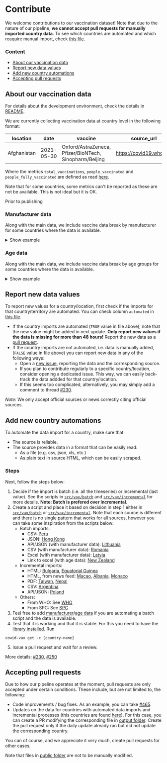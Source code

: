 # Contribute
We welcome contributions to our vaccination dataset! Note that due to the nature of our pipeline, **we cannot accept pull requests
for manually imported country data**. To see which countries are automated and which reaquire manual import, check
[this file](automation_state.csv).

### Content
- [About our vaccination data](#about-our-vaccination-data)
- [Report new data values](#report-new-data-values)
- [Add new country automations](#Add-new-country-automations)
- [Accepting pull requests](#accepting-pull-requests)

## About our vaccination data
For details about the development environment, check the details in [README](README.md#2-development-environment).

We are currently collecting vaccination data at country level in the following format:

|location   |date      |vaccine                                               |source_url                                                                                                  |total_vaccinations|people_vaccinated|people_fully_vaccinated|
|-----------|----------|------------------------------------------------------|------------------------------------------------------------------------------------------------------------|------------------|-----------------|-----------------------|
|Afghanistan|2021-05-30|Oxford/AstraZeneca, Pfizer/BioNTech, Sinopharm/Beijing|https://covid19.who.int/                                                                                    |600152            |480226           |119926                 |

Where the metrics `total_vaccinations`, `people_vaccinated` and `people_fully_vaccinated` are defined as read
[here](https://github.com/owid/covid-19-data/tree/master/public/data/vaccinations#vaccination-data).
 
Note that for some countries, some metrics can't be reported as these are not be available. This is not ideal but it is OK.

Prior to publishing 
### Manufacturer data
Along with the main data, we include vaccine data break by manufacturer for some countries where the data is available.

<details closed>
<summary markdown='span'>Show example</summary>

|date      |vaccine           |total_vaccinations|location |
|----------|------------------|------------------|---------|
|2021-06-01|Moderna           |151261            |Lithuania|
|2021-06-01|Oxford/AstraZeneca|333733            |Lithuania|
|2021-06-01|Johnson&Johnson   |34974             |Lithuania|
|2021-06-01|Pfizer/BioNTech   |1133371           |Lithuania|

</details>



### Age data

Along with the main data, we include vaccine data break by age groups for some countries where the data is available.

<details closed>
<summary markdown='span'>Show example</summary>

|date      |age_group_min     |age_group_max|total_vaccinations|location|
|----------|------------------|-------------|------------------|--------|
|2020-12-27|20                |29           |686               |Italy   |
|2020-12-27|30                |39           |1069              |Italy   |
|2020-12-27|40                |49           |1476              |Italy   |
|2020-12-27|50                |59           |2168              |Italy   |
|2020-12-27|60                |69           |1461              |Italy   |
|2020-12-27|70                |79           |129               |Italy   |
|2020-12-27|80                |89           |118               |Italy   |
|2020-12-27|90                |             |77                |Italy   |

</details>


## Report new data values
To report new values for a country/location, first check if the imports for that country/territory are automated. You
can check column `automated` in [this file](automation_state.csv).

- If the country imports are automated (`TRUE` value in file above), note that the new value might be added in next
  update. **Only report new values if the data is missing for more than 48 hours!** Report the new data as a [pull request](https://github.com/owid/covid-19-data/compare).
- If the country imports are not automated, i.e. data is manually added, (`FALSE` value in file above) you can report
  new data in any of the following ways:
  - Open a [new issue](https://github.com/owid/covid-19-data/issues/new), reporting the data and the corresponding
    source.
  - If you plan to contribute regularly to a specific country/location, consider opening a dedicated issue. This way,
    we can easily back-track the data addded for that country/location.
  - If this seems too complicated, alternatively, you may simply add a comment to thread
[#230](https://github.com/owid/covid-19-data/issues/230). 

*Note*: We only accept official sources or news correctly citing official sources.

## Add new country automations
To automate the data import for a country, make sure that:
- The source is reliable.
- The source provides data in a format that can be easily read:
    - As a file (e.g. csv, json, xls, etc.)
    - As plain text in source HTML, which can be easily scraped.

### Steps
Next, follow the steps below:

1. Decide if the import is batch (i.e. all the timeseries) or incremental (last value). See the scripts in
   [`src/vax/batch`](src/vax/batch) and [`src/vax/incremental`](src/vax/incremental) for more details. **Note: Batch is
   prefered over Incremental**.
2. Create a script and place it based on decision in step 1 either in [`src/vax/batch`](src/vax/batch) or
   [`src/vax/incremental`](src/vax/incremental). Note that each source is different and there is no single pattern that
   works for all sources, however you can take some inspiration from the scripts below:
    - Batch imports:
        - CSV: [Peru](src/vax/batch/peru.py)
        - JSON: [Hong Kong](src/vax/batch/hong_kong.py)
        - API/JSON (with manufacturer data): [Lithuania](src/vax/batch/lithuania.py)
        - CSV (with manufacturer data): [Romania](src/vax/batch/romania.py)
        - Excel (with manufacturer data): [Latvia](src/vax/batch/latvia.py)
        - Link to excel (with age data): [New Zealand](src/vax/batch/new_zealand.py)
    - Incremental imports:
        - HTML: [Bulgaria](src/vax/incremental/bulgaria.py), [Equatorial Guinea](src/vax/incremental/equatorial_guinea.py)
        - HTML, from news feed: [Macao](src/vax/incremental/macao.py), [Albania](src/vax/incremental/albania.py), [Monaco](src/vax/incremental/monaco.py) 
        - PDF: [Taiwan](src/vax/incremental/taiwan.py), [Nepal](src/vax/incremental/nepal.py)
        - CSV: [Argentina](src/vax/incremental/argentina.py)
        - API/JSON: [Poland](src/vax/incremental/poland.py)
    - Others:
        - From WHO: See [WHO](src/vax/incremental/who.py)
        - From SPC: See [SPC](src/vax/batch/spc.py)
3. Feel free to add [manufacturer](#Manufacturer-data)/[age data](#Age-data) if you are automating a batch script and
   the data is available.
4. Test that it is working and that it is stable. For this you need to have the [library
   installed](README.md#2-development-environment). Run
```
cowid-vax get -c [country-name]
``` 
   
5. Issue a pull request and wait for a review.



More details: [#230](https://github.com/owid/covid-19-data/issues/230),
[#250](https://github.com/owid/covid-19-data/issues/250)

## Accepting pull requests
Due to how our pipeline operates at the moment, pull requests are only accepted under certain conditions. These include,
but are not limited to, the following:

- Code improvements / bug fixes. As an example, you can take [#465](https://github.com/owid/covid-19-data/pull/465).
- Updates on the data for countries with automated data imports and incremental processes (this countries are found
  [here](src/vax/incremental)). For this case, you can create a PR modifying the corresponding file in [output
  folder](https://github.com/owid/covid-19-data/tree/master/scripts/scripts/vaccinations/output). Create the pull
  request only if the daily update already ran but did not update the corresponding country.

You can of course, and we appreciate it very much, create pull requests for other cases.

Note that files in [public folder](https://github.com/owid/covid-19-data/tree/master/public) are not to be manually modified.